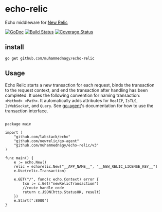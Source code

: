 # echo-relic
Echo middleware for [New Relic](https://newrelic.com/)

[![GoDoc](https://godoc.org/github.com/muhammednagy/echo-relic?status.svg)](https://godoc.org/github.com/jessie-codes/echo-relic)
[![Build Status](https://travis-ci.org/muhammednagy/echo-relic.svg?branch=master)](https://travis-ci.org/jessie-codes/echo-relic)
[![Coverage Status](https://coveralls.io/repos/github/muhammednagy/echo-relic/badge.svg?branch=master)](https://coveralls.io/github/jessie-codes/echo-relic?branch=master)

## install

`go get github.com/muhammednagy/echo-relic`

## Usage

Echo Relic starts a new transaction for each request, binds the transaction to the request context, and end the transaction after handling has been completed. It uses the following convention for naming transaction: `<Method> <Path>`. It automatically adds attributes for `RealIP`, `IsTLS`, `IsWebSocket`, and `Query`. See [go-agent](https://github.com/newrelic/go-agent)'s documentation for how to use the transaction interface.

```golang

package main

import (
	"github.com/labstack/echo"
	"github.com/newrelic/go-agent"
	"github.com/muhammednagy/echo-relic/v3"
)

func main() {
	e := echo.New()
	relic = echorelic.New("__APP_NAME__", "__NEW_RELIC_LICENSE_KEY__")
	e.Use(relic.Transaction)

	e.GET("/", func(c echo.Context) error {
		txn := c.Get("newRelicTransaction")
		//route handle code
		return c.JSON(http.StatusOK, result)
	})
	e.Start(":8080")
}

```

